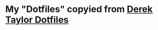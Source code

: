 # My "Dotfiles" copyied from <a href="https://gitlab.com/dwt1/dotfiles" target="_blank">Derek Taylor Dotfiles</a>
